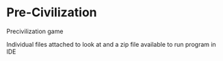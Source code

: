 # Pre-Civilization
Precivilization game 


Individual files attached to look at and a zip file available to run program in IDE
